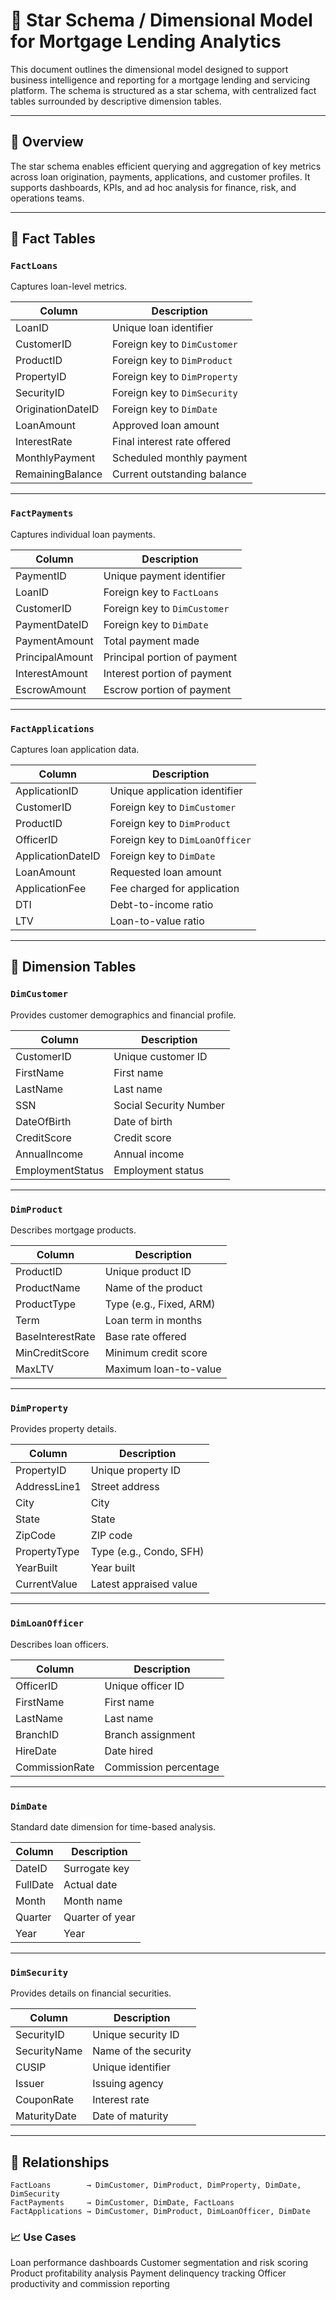 ﻿# 🌟 Star Schema / Dimensional Model for Mortgage Lending Analytics

This document outlines the dimensional model designed to support business intelligence and reporting for a mortgage lending and servicing platform. The schema is structured as a star schema, with centralized fact tables surrounded by descriptive dimension tables.

---

## 📘 Overview

The star schema enables efficient querying and aggregation of key metrics across loan origination, payments, applications, and customer profiles. It supports dashboards, KPIs, and ad hoc analysis for finance, risk, and operations teams.

---

## 🧮 Fact Tables

### `FactLoans`
Captures loan-level metrics.

| Column            | Description                          |
|-------------------|--------------------------------------|
| LoanID            | Unique loan identifier               |
| CustomerID        | Foreign key to `DimCustomer`         |
| ProductID         | Foreign key to `DimProduct`          |
| PropertyID        | Foreign key to `DimProperty`         |
| SecurityID        | Foreign key to `DimSecurity`         |
| OriginationDateID | Foreign key to `DimDate`             |
| LoanAmount        | Approved loan amount                 |
| InterestRate      | Final interest rate offered          |
| MonthlyPayment    | Scheduled monthly payment            |
| RemainingBalance  | Current outstanding balance          |

---

### `FactPayments`
Captures individual loan payments.

| Column            | Description                          |
|-------------------|--------------------------------------|
| PaymentID         | Unique payment identifier            |
| LoanID            | Foreign key to `FactLoans`           |
| CustomerID        | Foreign key to `DimCustomer`         |
| PaymentDateID     | Foreign key to `DimDate`             |
| PaymentAmount     | Total payment made                   |
| PrincipalAmount   | Principal portion of payment         |
| InterestAmount    | Interest portion of payment          |
| EscrowAmount      | Escrow portion of payment            |

---

### `FactApplications`
Captures loan application data.

| Column            | Description                          |
|-------------------|--------------------------------------|
| ApplicationID     | Unique application identifier        |
| CustomerID        | Foreign key to `DimCustomer`         |
| ProductID         | Foreign key to `DimProduct`          |
| OfficerID         | Foreign key to `DimLoanOfficer`      |
| ApplicationDateID | Foreign key to `DimDate`             |
| LoanAmount        | Requested loan amount                |
| ApplicationFee    | Fee charged for application          |
| DTI               | Debt-to-income ratio                 |
| LTV               | Loan-to-value ratio                  |

---

## 🧭 Dimension Tables

### `DimCustomer`
Provides customer demographics and financial profile.

| Column         | Description             |
|----------------|-------------------------|
| CustomerID     | Unique customer ID      |
| FirstName      | First name              |
| LastName       | Last name               |
| SSN            | Social Security Number  |
| DateOfBirth    | Date of birth           |
| CreditScore    | Credit score            |
| AnnualIncome   | Annual income           |
| EmploymentStatus | Employment status     |

---

### `DimProduct`
Describes mortgage products.

| Column         | Description             |
|----------------|-------------------------|
| ProductID      | Unique product ID       |
| ProductName    | Name of the product     |
| ProductType    | Type (e.g., Fixed, ARM) |
| Term           | Loan term in months     |
| BaseInterestRate | Base rate offered     |
| MinCreditScore | Minimum credit score    |
| MaxLTV         | Maximum loan-to-value   |

---

### `DimProperty`
Provides property details.

| Column         | Description             |
|----------------|-------------------------|
| PropertyID     | Unique property ID      |
| AddressLine1   | Street address          |
| City           | City                    |
| State          | State                   |
| ZipCode        | ZIP code                |
| PropertyType   | Type (e.g., Condo, SFH) |
| YearBuilt      | Year built              |
| CurrentValue   | Latest appraised value  |

---

### `DimLoanOfficer`
Describes loan officers.

| Column         | Description             |
|----------------|-------------------------|
| OfficerID      | Unique officer ID       |
| FirstName      | First name              |
| LastName       | Last name               |
| BranchID       | Branch assignment       |
| HireDate       | Date hired              |
| CommissionRate | Commission percentage   |

---

### `DimDate`
Standard date dimension for time-based analysis.

| Column         | Description             |
|----------------|-------------------------|
| DateID         | Surrogate key           |
| FullDate       | Actual date             |
| Month          | Month name              |
| Quarter        | Quarter of year         |
| Year           | Year                    |

---

### `DimSecurity`
Provides details on financial securities.

| Column         | Description             |
|----------------|-------------------------|
| SecurityID     | Unique security ID      |
| SecurityName   | Name of the security    |
| CUSIP          | Unique identifier       |
| Issuer         | Issuing agency          |
| CouponRate     | Interest rate           |
| MaturityDate   | Date of maturity        |

---

## 🔗 Relationships

```text
FactLoans        → DimCustomer, DimProduct, DimProperty, DimDate, DimSecurity
FactPayments     → DimCustomer, DimDate, FactLoans
FactApplications → DimCustomer, DimProduct, DimLoanOfficer, DimDate

```


### 📈 Use Cases
Loan performance dashboards
Customer segmentation and risk scoring
Product profitability analysis
Payment delinquency tracking
Officer productivity and commission reporting